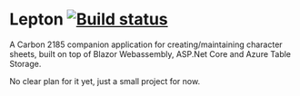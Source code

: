 # Lepton [![Build status](https://ci.appveyor.com/api/projects/status/o5k9dioc2r5hmyr3?svg=true)](https://ci.appveyor.com/project/DaemonErrors/lepton)

A Carbon 2185 companion application for creating/maintaining character sheets, built on top of Blazor Webassembly, ASP.Net Core and Azure Table Storage.

No clear plan for it yet, just a small project for now.
